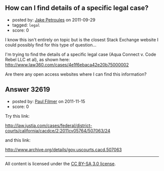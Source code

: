 ## How can I find details of a specific legal case?

- posted by: [Jake Petroules](https://stackexchange.com/users/-1/5482-jake-petroules) on 2011-09-29
- tagged: `legal`
- score: 0

I know this isn't entirely on topic but is the closest Stack Exchange website I could possibly find for this type of question...

I'm trying to find the details of a specific legal case (Aqua Connect v. Code Rebel LLC et al), as shown here: http://www.law360.com/cases/4e1f6ebaca42e20b75000002

Are there any open access websites where I can find this information?


## Answer 32619

- posted by: [Paul Filmer](https://stackexchange.com/users/-1/14049-paul-filmer) on 2011-11-15
- score: 0

Try this link:

http://law.justia.com/cases/federal/district-courts/california/cacdce/2:2011cv05764/507063/24

and this link:

http://www.archive.org/details/gov.uscourts.cacd.507063




---

All content is licensed under the [CC BY-SA 3.0 license](https://creativecommons.org/licenses/by-sa/3.0/).
